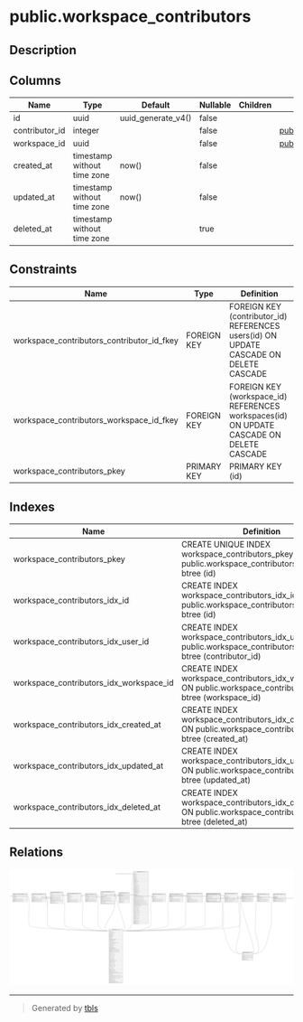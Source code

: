 # public.workspace_contributors

## Description

## Columns

| Name           | Type                        | Default            | Nullable | Children | Parents                                   | Comment |
| -------------- | --------------------------- | ------------------ | -------- | -------- | ----------------------------------------- | ------- |
| id             | uuid                        | uuid_generate_v4() | false    |          |                                           |         |
| contributor_id | integer                     |                    | false    |          | [public.users](public.users.md)           |         |
| workspace_id   | uuid                        |                    | false    |          | [public.workspaces](public.workspaces.md) |         |
| created_at     | timestamp without time zone | now()              | false    |          |                                           |         |
| updated_at     | timestamp without time zone | now()              | false    |          |                                           |         |
| deleted_at     | timestamp without time zone |                    | true     |          |                                           |         |

## Constraints

| Name                                       | Type        | Definition                                                                               |
| ------------------------------------------ | ----------- | ---------------------------------------------------------------------------------------- |
| workspace_contributors_contributor_id_fkey | FOREIGN KEY | FOREIGN KEY (contributor_id) REFERENCES users(id) ON UPDATE CASCADE ON DELETE CASCADE    |
| workspace_contributors_workspace_id_fkey   | FOREIGN KEY | FOREIGN KEY (workspace_id) REFERENCES workspaces(id) ON UPDATE CASCADE ON DELETE CASCADE |
| workspace_contributors_pkey                | PRIMARY KEY | PRIMARY KEY (id)                                                                         |

## Indexes

| Name                                    | Definition                                                                                                       |
| --------------------------------------- | ---------------------------------------------------------------------------------------------------------------- |
| workspace_contributors_pkey             | CREATE UNIQUE INDEX workspace_contributors_pkey ON public.workspace_contributors USING btree (id)                |
| workspace_contributors_idx_id           | CREATE INDEX workspace_contributors_idx_id ON public.workspace_contributors USING btree (id)                     |
| workspace_contributors_idx_user_id      | CREATE INDEX workspace_contributors_idx_user_id ON public.workspace_contributors USING btree (contributor_id)    |
| workspace_contributors_idx_workspace_id | CREATE INDEX workspace_contributors_idx_workspace_id ON public.workspace_contributors USING btree (workspace_id) |
| workspace_contributors_idx_created_at   | CREATE INDEX workspace_contributors_idx_created_at ON public.workspace_contributors USING btree (created_at)     |
| workspace_contributors_idx_updated_at   | CREATE INDEX workspace_contributors_idx_updated_at ON public.workspace_contributors USING btree (updated_at)     |
| workspace_contributors_idx_deleted_at   | CREATE INDEX workspace_contributors_idx_deleted_at ON public.workspace_contributors USING btree (deleted_at)     |

## Relations

![er](public.workspace_contributors.svg)

---

> Generated by [tbls](https://github.com/k1LoW/tbls)
